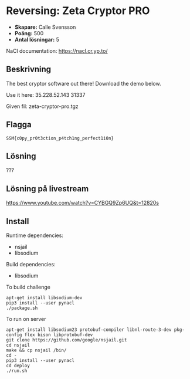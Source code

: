 # Reversing: Zeta Cryptor PRO

- **Skapare:** Calle Svensson
- **Poäng:** 500
- **Antal lösningar:** 5

NaCl documentation: https://nacl.cr.yp.to/

## Beskrivning

The best cryptor software out there! Download the demo below.

Use it here: 35.228.52.143 31337

Given fil: zeta-cryptor-pro.tgz

## Flagga

`SSM{c0py_pr0t3ction_p4tch1ng_perfect1i0n}`

## Lösning

???

## Lösning på livestream

https://www.youtube.com/watch?v=CYBGQ9Zp6UQ&t=12820s

## Install

Runtime dependencies:
* nsjail
* libsodium

Build dependencies:
* libsodium

To build challenge
```
apt-get install libsodium-dev
pip3 install --user pynacl
./package.sh
```

To run on server
```
apt-get install libsodium23 protobuf-compiler libnl-route-3-dev pkg-config flex bison libprotobuf-dev
git clone https://github.com/google/nsjail.git
cd nsjail
make && cp nsjail /bin/
cd -
pip3 install --user pynacl
cd deploy
./run.sh
```
